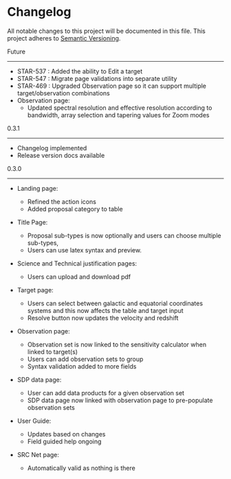 # Changelog

All notable changes to this project will be documented in this file.
This project adheres to [Semantic Versioning](http://semver.org/).

Future

---

* STAR-537 : Added the ability to Edit a target
* STAR-547 : Migrate page validations into separate utility 
* STAR-469 : Upgraded Observation page so it can support multiple target/observation combinations
* Observation page: 
   - Updated spectral resolution and effective resolution according to bandwidth, array selection and tapering values for Zoom modes

0.3.1

---

* Changelog implemented
* Release version docs available

0.3.0

---

* Landing page:
   - Refined the action icons
   - Added proposal category to table

* Title Page:
   - Proposal sub-types is now optionally and users can choose multiple sub-types,
   - Users can use latex syntax and preview.

* Science and Technical justification pages:
   - Users can upload and download pdf

* Target page:
   - Users can select between galactic and equatorial coordinates systems and this now affects the table and target input
   - Resolve button now updates the velocity and redshift

* Observation page:
   - Observation set is now linked to the sensitivity calculator when linked to target(s)
   - Users can add observation sets to group
   - Syntax validation added to more fields

* SDP data page:
   - User can add data products for a given observation set
   - SDP data page now linked with observation page to pre-populate observation sets

* User Guide:
   - Updates based on changes
   - Field guided help ongoing

* SRC Net page:
   - Automatically valid as nothing is there
